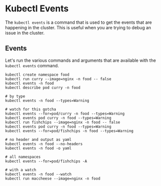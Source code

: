 # Kubectl Events

The `kubectl events` is a command that is used to get the events that are happening in the cluster. 
This is useful when you are trying to debug an issue in the cluster.

## Events
Let's run the various commands and arguments that are available with the `kubectl events` command.

``` shell
kubectl create namespace food
kubectl run curry --image=nginx -n food -- false
kubectl events -n food
kubectl describe pod curry -n food

# by type 
kubectl events -n food --types=Warning

# watch for this gotcha 
kubectl events --for=pod/curry -n food --types=Warning
kubectl events pod curry -n food --types=Warning
kubectl run fishchips --image=nginx -n food -- false
kubectl events pod curry -n food --types=Warning
kubectl events --for=pod/fishchips -n food --types=Warning

# no header and output as yaml
kubectl events -n food --no-headers
kubectl events -n food -o yaml

# all namespaces 
kubectl events --for=pod/fishchips -A

# with a watch 
kubectl events -n food --watch
kubectl run maccheese --image=nginx -n food 
```
